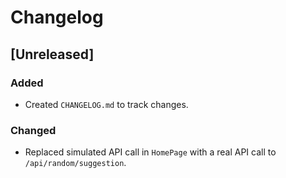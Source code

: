 # Changelog

## [Unreleased]

### Added
- Created `CHANGELOG.md` to track changes.

### Changed
- Replaced simulated API call in `HomePage` with a real API call to `/api/random/suggestion`.
